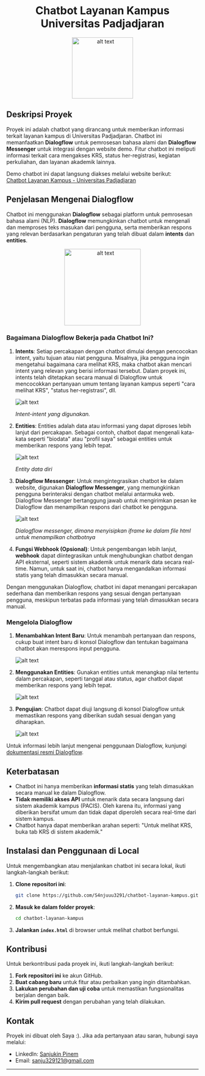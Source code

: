 <h1 align="center">Chatbot Layanan Kampus Universitas Padjadjaran</h1>

<p align="center">
  <img src="img/unpad.png" alt="alt text" width="160"/>
</p>

## Deskripsi Proyek
Proyek ini adalah chatbot yang dirancang untuk memberikan informasi terkait layanan kampus di Universitas Padjadjaran. Chatbot ini memanfaatkan **Dialogflow** untuk pemrosesan bahasa alami dan **Dialogflow Messenger** untuk integrasi dengan website demo. Fitur chatbot ini meliputi informasi terkait cara mengakses KRS, status her-registrasi, kegiatan perkuliahan, dan layanan akademik lainnya.

Demo chatbot ini dapat langsung diakses melalui website berikut:  
[Chatbot Layanan Kampus - Universitas Padjadjaran](https://s4njuuu3291.github.io/chatbot-layanan-kampus/)

## Penjelasan Mengenai Dialogflow


Chatbot ini menggunakan **Dialogflow** sebagai platform untuk pemrosesan bahasa alami (NLP). **Dialogflow** memungkinkan chatbot untuk mengenali dan memproses teks masukan dari pengguna, serta memberikan respons yang relevan berdasarkan pengaturan yang telah dibuat dalam **intents** dan **entities**.

<p align="center">
  <img src="img/dialogflow.png" alt="alt text" width="200"/>
</p>

### Bagaimana Dialogflow Bekerja pada Chatbot Ini?
1. **Intents**: Setiap percakapan dengan chatbot dimulai dengan pencocokan intent, yaitu tujuan atau niat pengguna. Misalnya, jika pengguna ingin mengetahui bagaimana cara melihat KRS, maka chatbot akan mencari intent yang relevan yang berisi informasi tersebut. Dalam proyek ini, intents telah ditetapkan secara manual di Dialogflow untuk mencocokkan pertanyaan umum tentang layanan kampus seperti "cara melihat KRS", "status her-registrasi", dll.

   ![alt text](img/image-2.png)

   *Intent-intent yang digunakan.*

2. **Entities**: Entities adalah data atau informasi yang dapat diproses lebih lanjut dari percakapan. Sebagai contoh, chatbot dapat mengenali kata-kata seperti "biodata" atau "profil saya" sebagai entities untuk memberikan respons yang lebih tepat.

   ![alt text](img/image-3.png)

   *Entity data diri*

3. **Dialogflow Messenger**: Untuk mengintegrasikan chatbot ke dalam website, digunakan **Dialogflow Messenger**, yang memungkinkan pengguna berinteraksi dengan chatbot melalui antarmuka web. Dialogflow Messenger bertanggung jawab untuk mengirimkan pesan ke Dialogflow dan menampilkan respons dari chatbot ke pengguna.

   ![alt text](img/image-5.png)

   *Dialogflow messenger, dimana menyisipkan iframe ke dalam file html untuk menampilkan chatbotnya*

4. **Fungsi Webhook (Opsional)**: Untuk pengembangan lebih lanjut, **webhook** dapat diintegrasikan untuk menghubungkan chatbot dengan API eksternal, seperti sistem akademik untuk menarik data secara real-time. Namun, untuk saat ini, chatbot hanya mengandalkan informasi statis yang telah dimasukkan secara manual.

Dengan menggunakan Dialogflow, chatbot ini dapat menangani percakapan sederhana dan memberikan respons yang sesuai dengan pertanyaan pengguna, meskipun terbatas pada informasi yang telah dimasukkan secara manual.

### Mengelola Dialogflow
1. **Menambahkan Intent Baru**: Untuk menambah pertanyaan dan respons, cukup buat intent baru di konsol Dialogflow dan tentukan bagaimana chatbot akan merespons input pengguna.

    ![alt text](img/image-6.png)
   
2. **Menggunakan Entities**: Gunakan entities untuk menangkap nilai tertentu dalam percakapan, seperti tanggal atau status, agar chatbot dapat memberikan respons yang lebih tepat.

    ![alt text](img/image-7.png)

3. **Pengujian**: Chatbot dapat diuji langsung di konsol Dialogflow untuk memastikan respons yang diberikan sudah sesuai dengan yang diharapkan.

    ![alt text](img/image-8.png)

Untuk informasi lebih lanjut mengenai penggunaan Dialogflow, kunjungi [dokumentasi resmi Dialogflow](https://cloud.google.com/dialogflow/docs).

## Keterbatasan
- Chatbot ini hanya memberikan **informasi statis** yang telah dimasukkan secara manual ke dalam Dialogflow.
- **Tidak memiliki akses API** untuk menarik data secara langsung dari sistem akademik kampus (PACIS). Oleh karena itu, informasi yang diberikan bersifat umum dan tidak dapat diperoleh secara real-time dari sistem kampus.
- Chatbot hanya dapat memberikan arahan seperti: "Untuk melihat KRS, buka tab KRS di sistem akademik."

## Instalasi dan Penggunaan di Local
Untuk mengembangkan atau menjalankan chatbot ini secara lokal, ikuti langkah-langkah berikut:

1. **Clone repositori ini**:

   ```bash
   git clone https://github.com/S4njuuu3291/chatbot-layanan-kampus.git
   ```

2. **Masuk ke dalam folder proyek**:
   
   ```bash
   cd chatbot-layanan-kampus
   ```

3. **Jalankan `index.html`** di browser untuk melihat chatbot berfungsi.

## Kontribusi
Untuk berkontribusi pada proyek ini, ikuti langkah-langkah berikut:
1. **Fork repositori ini** ke akun GitHub.
2. **Buat cabang baru** untuk fitur atau perbaikan yang ingin ditambahkan.
3. **Lakukan perubahan dan uji coba** untuk memastikan fungsionalitas berjalan dengan baik.
4. **Kirim pull request** dengan perubahan yang telah dilakukan.

## **Kontak**
Proyek ini dibuat oleh Saya :). Jika ada pertanyaan atau saran, hubungi saya melalui:
- LinkedIn: [Sanjukin Pinem](https://www.linkedin.com/in/sanjukin-pinem-55bb45330/)
- Email: sanju329121@gmail.com

---